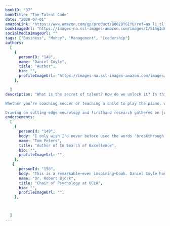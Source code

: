 ```yaml
---
bookID: "37"
bookTitle: "The Talent Code"
date: "2020-07-01"
amazonLink: "https://www.amazon.com/gp/product/B002DYG1YU/ref=as_li_tl?ie=UTF8&camp=1789&creative=9325&creativeASIN=B002DYG1YU&linkCode=as2&tag=btmysmarter-20&linkId=b4a7d32c3118a97ff745ef17ca8b9e47"
bookImageUrl: "https://images-na.ssl-images-amazon.com/images/I/51hgIdKy1UL._SX332_BO1,204,203,200_.jpg"
socialMediaImageUrl: ""
tags: ["Business", "Money", "Management", "Leadership"]
authors:
  [
    {
      personID: "148",
      name: "Daniel Coyle",
      title: "Author",
      bio: "",
      profileImageUrl: "https://images-na.ssl-images-amazon.com/images/I/61KVyTxEKOL._SY600_.jpg",
	},

  ]
description: "What is the secret of talent? How do we unlock it? In this groundbreaking work, journalist and New York Times bestselling author Daniel Coyle provides parents, teachers, coaches, businesspeople—and everyone else—with tools they can use to maximize potential in themselves and others.

Whether you’re coaching soccer or teaching a child to play the piano, writing a novel or trying to improve your golf swing, this revolutionary book shows you how to grow talent by tapping into a newly discovered brain mechanism.

Drawing on cutting-edge neurology and firsthand research gathered on journeys to nine of the world’s talent hotbeds—from the baseball fields of the Caribbean to a classical-music academy in upstate New York—Coyle identifies the three key elements that will allow you to develop your gifts and optimize your performance in sports, art, music, math, or just about anything."
endorsements:
  [
	{
      personId: "149",
      body: "I only wish I'd never before used the words 'breakthrough' or 'breathtaking' or 'magisterial' or 'stunning achievement' or 'your world will never be the same after you read this book.' Then I could be using them for the first and only time as I describe my reaction to Daniel Coyle's The Talent Code. I am even willing to 'guarantee' that you will not read a more important and useful book in 2009, or pretty much any other year. And if all that's not enough, it's also 'a helluva good read.'",
      name: "Tom Peters",
	  title: "Author of In Search of Excellence",
	  bio: "",
      profileImageUrl: "",
	},
   {
      personId: "150",
      body: "This is a remarkable—even inspiring—book. Daniel Coyle has woven observations from brain research, behavioral research, and real-world training into a conceptual tapestry of genuine importance. What emerges is both a testament to the remarkable potential we all have to learn and perform and an indictment of any idea that our individual capacities and limitations are fixed at birth.",
      name: "Dr. Robert Bjork",
	  title: "Chair of Psychology at UCLA",
	  bio: "",
      profileImageUrl: "",
	},


	
  ]
---
```

